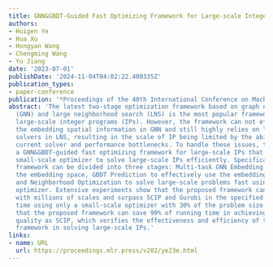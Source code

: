 ```yaml
---
title: GNN&GBDT-Guided Fast Optimizing Framework for Large-scale Integer Programming
authors:
- Huigen Ye
- Hua Xu
- Hongyan Wang
- Chengming Wang
- Yu Jiang
date: '2023-07-01'
publishDate: '2024-11-04T04:02:22.400335Z'
publication_types:
- paper-conference
publication: '*Proceedings of the 40th International Conference on Machine Learning*'
abstract: 'The latest two-stage optimization framework based on graph neural network
  (GNN) and large neighborhood search (LNS) is the most popular framework in solving
  large-scale integer programs (IPs). However, the framework can not effectively use
  the embedding spatial information in GNN and still highly relies on large-scale
  solvers in LNS, resulting in the scale of IP being limited by the ability of the
  current solver and performance bottlenecks. To handle these issues, this paper presents
  a GNN&GBDT-guided fast optimizing framework for large-scale IPs that only uses a
  small-scale optimizer to solve large-scale IPs efficiently. Specifically, the proposed
  framework can be divided into three stages: Multi-task GNN Embedding to generate
  the embedding space, GBDT Prediction to effectively use the embedding spatial information,
  and Neighborhood Optimization to solve large-scale problems fast using the small-scale
  optimizer. Extensive experiments show that the proposed framework can solve IPs
  with millions of scales and surpass SCIP and Gurobi in the specified wall-clock
  time using only a small-scale optimizer with 30% of the problem size. It also shows
  that the proposed framework can save 99% of running time in achieving the same solution
  quality as SCIP, which verifies the effectiveness and efficiency of the proposed
  framework in solving large-scale IPs.'
links:
- name: URL
  url: https://proceedings.mlr.press/v202/ye23e.html
---
```

